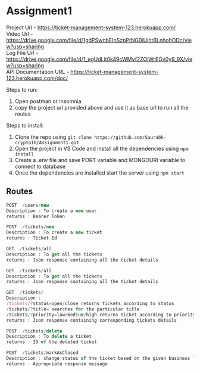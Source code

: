 # Assignment1

Project Url - https://ticket-management-system-123.herokuapp.com/
<br>
Video Url - https://drive.google.com/file/d/1gdPSwnbEInSzpPtNG0iUihtBLnhohODc/view?usp=sharing
<br>
Log File Url - https://drive.google.com/file/d/1_egUdLit0k49cWMvf2ZOlWrEGv0y9_9X/view?usp=sharing
<br>
API Documentation URL - https://ticket-management-system-123.herokuapp.com/doc/

Steps to run:
1. Open postman or insomnia
2. copy the project url provided above and use it as base url to run all the routes 

Steps to install:

1. Clone the repo using  ```git clone https://github.com/Saurabh-crypto16/Assignment1.git```
2. Open the project in VS Code and install all the dependencies using ```npm install```
3. Create a .env file and save PORT variable and MONGOURI variable to connect to database
4. Once the dependencies are installed start the server using  ```npm start```

## Routes

<!-- eslint-disable no-undef -->

``` js
POST  /users/new
Description : To create a new user
returns : Bearer Token
```
<!-- eslint-disable no-undef -->

``` js
POST  /tickets/new
Description : To create a new ticket
returns : Ticket Id
```

<!-- eslint-disable no-undef -->

``` js
GET  /tickets/all
Description : To get all the tickets
returns : Json response containing all the ticket details
```

<!-- eslint-disable no-undef -->

``` js
GET  /tickets/all
Description : To get all the tickets
returns : Json response containing all the ticket details
```

<!-- eslint-disable no-undef -->

``` js
GET  /tickets/
Description :
/tickets/?status=open/close returns tickets according to status
/tickets/?title= searches for the particular title
/tickets/?priority=low/medium/high returns ticket according to priority
returns : Json response containing corresponding tickets details
```


<!-- eslint-disable no-undef -->

``` js
POST  /tickets/delete
Description : To delete a ticket
returns : ID of the deleted ticket
```

<!-- eslint-disable no-undef -->

``` js
POST  /tickets/markAsClosed
Description : change status of the ticket based on the given business logic
returns : Appropriate response message
```
